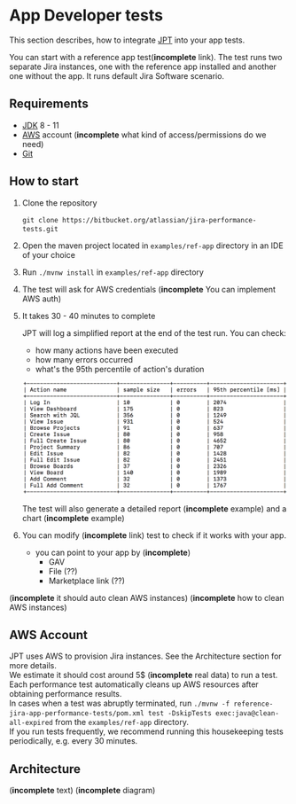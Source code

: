# App Developer tests

This section describes, how to integrate [JPT](../../README.md) into your app tests.

You can start with a reference app test(**incomplete** link). The test runs two separate Jira instances, 
one with the reference app installed and another one without the app. It runs default Jira Software scenario.

## Requirements

 - [JDK](http://openjdk.java.net/) 8 - 11
 - [AWS](https://aws.amazon.com/) account (**incomplete** what kind of access/permissions do we need)
 - [Git](https://git-scm.com/)

## How to start

1. Clone the repository

    ```
    git clone https://bitbucket.org/atlassian/jira-performance-tests.git
    ```

2. Open the maven project located in `examples/ref-app` directory in an IDE of your choice
3. Run `./mvnw install` in `examples/ref-app` directory
4. The test will ask for AWS credentials (**incomplete** You can implement AWS auth)
5. It takes 30 - 40 minutes to complete
 
    JPT will log a simplified report at the end of the test run. You can check:

     - how many actions have been executed
     - how many errors occurred
     - what's the 95th percentile of action's duration 

    ![Plain text report](plain-text-report.png)

    The test will also generate a detailed report (**incomplete** example) and a chart (**incomplete** example)
 
6. You can modify (**incomplete** link) test to check if it works with your app.
    - you can point to your app by (**incomplete**)
      - GAV
      - File (??)
      - Marketplace link (??)

(**incomplete** it should auto clean AWS instances) 
(**incomplete** how to clean AWS instances) 

## AWS Account

JPT uses AWS to provision Jira instances. See the Architecture section for more details.  
We estimate it should cost around 5$ (**incomplete** real data) to run a test.  
Each performance test automatically cleans up AWS resources after obtaining performance results.  
In cases when a test was abruptly terminated, run `./mvnw -f reference-jira-app-performance-tests/pom.xml test -DskipTests exec:java@clean-all-expired` from the `examples/ref-app` directory.  
If you run tests frequently, we recommend running this housekeeping tests periodically, e.g. every 30 minutes.

## Architecture

(**incomplete** text)
(**incomplete** diagram)